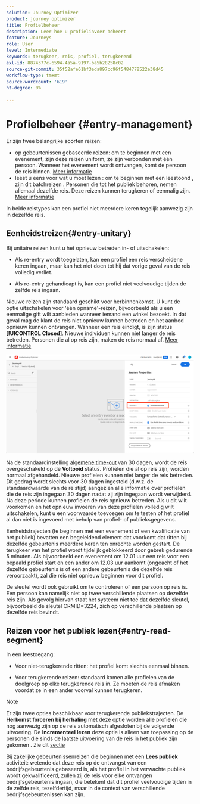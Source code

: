 ```yaml
---
solution: Journey Optimizer
product: journey optimizer
title: Profielbeheer
description: Leer hoe u profielinvoer beheert
feature: Journeys
role: User
level: Intermediate
keywords: terugkeer, reis, profiel, terugkerend
exl-id: 8874377c-6594-4a5a-9197-ba5b28258c02
source-git-commit: 35f52afe61bf3eda897cc96f5484778522e38d45
workflow-type: tm+mt
source-wordcount: '619'
ht-degree: 0%

---
```



# Profielbeheer {#entry-management}

Er zijn twee belangrijke soorten reizen:

* op gebeurtenissen gebaseerde reizen: om te beginnen met een evenement, zijn deze reizen uniform, ze zijn verbonden met één persoon. Wanneer het evenement wordt ontvangen, komt de persoon de reis binnen. [Meer informatie](#entry-unitary)
* leest u eens voor wat u moet lezen : om te beginnen met een leestoond , zijn dit batchreizen . Personen die tot het publiek behoren, nemen allemaal dezelfde reis. Deze reizen kunnen terugkeren of eenmalig zijn. [Meer informatie](#entry-read-segment)

In beide reistypes kan een profiel niet meerdere keren tegelijk aanwezig zijn in dezelfde reis.

## Eenheidstreizen{#entry-unitary}

Bij unitaire reizen kunt u het opnieuw betreden in- of uitschakelen:

* Als re-entry wordt toegelaten, kan een profiel een reis verscheidene keren ingaan, maar kan het niet doen tot hij dat vorige geval van de reis volledig verliet.

* Als re-entry gehandicapt is, kan een profiel niet veelvoudige tijden de zelfde reis ingaan.

Nieuwe reizen zijn standaard geschikt voor herbinnenkomst. U kunt de optie uitschakelen voor &#39;één opname&#39;-reizen, bijvoorbeeld als u een eenmalige gift wilt aanbieden wanneer iemand een winkel bezoekt. In dat geval mag de klant de reis niet opnieuw kunnen betreden en het aanbod opnieuw kunnen ontvangen. Wanneer een reis eindigt, is zijn status **[!UICONTROL Closed]**. Nieuwe individuen kunnen niet langer de reis betreden. Personen die al op reis zijn, maken de reis normaal af. [Meer informatie](journey-gs.md#entrance)

![](assets/journey-re-entrance.png)

Na de standaardinstelling [algemene time-out](journey-gs.md#global_timeout) van 30 dagen, wordt de reis overgeschakeld op de **Voltooid** status. Profielen die al op reis zijn, worden normaal afgehandeld. Nieuwe profielen kunnen niet langer de reis betreden. Dit gedrag wordt slechts voor 30 dagen ingesteld (d.w.z. de standaardwaarde van de reistijd) aangezien alle informatie over profielen die de reis zijn ingegaan 30 dagen nadat zij zijn ingegaan wordt verwijderd. Na deze periode kunnen profielen de reis opnieuw betreden. Als u dit wilt voorkomen en het opnieuw invoeren van deze profielen volledig wilt uitschakelen, kunt u een voorwaarde toevoegen om te testen of het profiel al dan niet is ingevoerd met behulp van profiel- of publieksgegevens.

<!--
Due to the 30-day journey timeout, when journey re-entrance is not allowed, we cannot make sure the re-entrance blocking will work more than 30 days. Indeed, as we remove all information about persons who entered the journey 30 days after they enter, we cannot know the person entered previously, more than 30 days ago. -->

Eenheidstrajecten (te beginnen met een evenement of een kwalificatie van het publiek) bevatten een begeleidend element dat voorkomt dat ritten bij dezelfde gebeurtenis meerdere keren ten onrechte worden gestart. De terugkeer van het profiel wordt tijdelijk geblokkeerd door gebrek gedurende 5 minuten. Als bijvoorbeeld een evenement om 12.01 uur een reis voor een bepaald profiel start en een ander om 12.03 uur aankomt (ongeacht of het dezelfde gebeurtenis is of een andere gebeurtenis die dezelfde reis veroorzaakt), zal die reis niet opnieuw beginnen voor dit profiel.

De sleutel wordt ook gebruikt om te controleren of een persoon op reis is. Een persoon kan namelijk niet op twee verschillende plaatsen op dezelfde reis zijn. Als gevolg hiervan staat het systeem niet toe dat dezelfde sleutel, bijvoorbeeld de sleutel CRMID=3224, zich op verschillende plaatsen op dezelfde reis bevindt.

## Reizen voor het publiek lezen{#entry-read-segment}

In een leestoegang:

* Voor niet-terugkerende ritten: het profiel komt slechts eenmaal binnen.

* Voor terugkerende reizen: standaard komen alle profielen van de doelgroep op elke terugkerende reis in. Ze moeten de reis afmaken voordat ze in een ander voorval kunnen terugkeren.

>[!NOTE]
>
>Er zijn twee opties beschikbaar voor terugkerende publiekstrajecten. De **Herkomst forceren bij herhaling** met deze optie worden alle profielen die nog aanwezig zijn op de reis automatisch afgesloten bij de volgende uitvoering. De **Incrementeel lezen** deze optie is alleen van toepassing op de personen die sinds de laatste uitvoering van de reis in het publiek zijn gekomen . Zie dit [sectie](../building-journeys/read-audience.md#configuring-segment-trigger-activity)

Bij zakelijke gebeurtenissenreizen die beginnen met een **Lees publiek** activiteit: wetende dat deze reis op de ontvangst van een bedrijfsgebeurtenis gebaseerd is, als het profiel in het verwachte publiek wordt gekwalificeerd, zullen zij de reis voor elke ontvangen bedrijfsgebeurtenis ingaan, die betekent dat dit profiel veelvoudige tijden in de zelfde reis, tezelfdertijd, maar in de context van verschillende bedrijfsgebeurtenissen kan zijn.